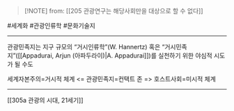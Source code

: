  > [!NOTE] from: [[205 관광연구는 해당사회만을 대상으로 할 수 없다]]

#세계화 #관광인류학 #문화기술지 

--- 
관광민족지는 지구 규모의 “거시인류학”(W. Hannertz) 혹은 “거시민족지”([[Appadurai, Arjun (아파두라이)|A. Appadurai]])를 실천하기 위한 야심적 시도가 될 수도

세계자본주의=거시적 체계 <= 관광민족지=컨택트 존 => 호스트사회=미시적 체계

--- 
[[305a 관광의 시대, 21세기]]